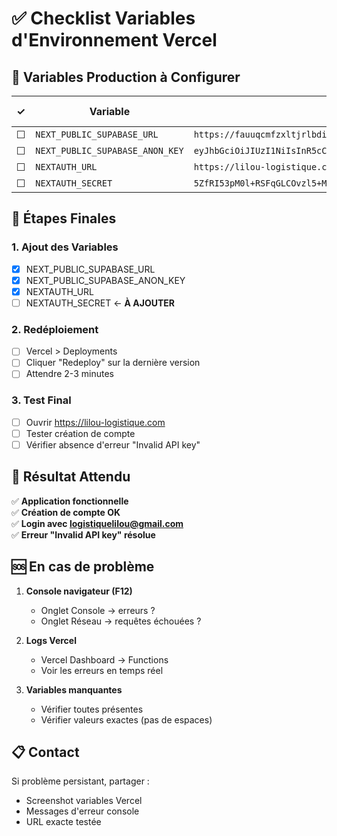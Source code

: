 # ✅ Checklist Variables d'Environnement Vercel

## 🎯 Variables Production à Configurer

| ✓ | Variable | Valeur | Edge Runtime |
|---|----------|---------|--------------|
| ☐ | `NEXT_PUBLIC_SUPABASE_URL` | `https://fauuqcmfzxltjrlbdibh.supabase.co` | ✅ OUI |
| ☐ | `NEXT_PUBLIC_SUPABASE_ANON_KEY` | `eyJhbGciOiJIUzI1NiIsInR5cCI6IkpXVCJ9.eyJpc3MiOiJzdXBhYmFzZSIsInJlZiI6ImZhdXVxY21menhsdGpybGJkaWJoIiwicm9sZSI6ImFub24iLCJpYXQiOjE3NTE2NDAxMDIsImV4cCI6MjA2NzIxNjEwMn0.14Se4vJCLawZzywxk4fapHOLLi_PUeo2VYUznG0DIGE` | ✅ OUI |
| ☐ | `NEXTAUTH_URL` | `https://lilou-logistique.com` | ❌ NON |
| ☐ | `NEXTAUTH_SECRET` | `5ZfRI53pM0l+RSFqGLCOvzl5+MmqU5N97DZVLAXFM4k=` | ❌ NON |

## 🚀 Étapes Finales

### 1. Ajout des Variables
- [x] NEXT_PUBLIC_SUPABASE_URL
- [x] NEXT_PUBLIC_SUPABASE_ANON_KEY  
- [x] NEXTAUTH_URL
- [ ] NEXTAUTH_SECRET ← **À AJOUTER**

### 2. Redéploiement
- [ ] Vercel > Deployments
- [ ] Cliquer "Redeploy" sur la dernière version
- [ ] Attendre 2-3 minutes

### 3. Test Final
- [ ] Ouvrir https://lilou-logistique.com
- [ ] Tester création de compte
- [ ] Vérifier absence d'erreur "Invalid API key"

## 🎉 Résultat Attendu

✅ **Application fonctionnelle**  
✅ **Création de compte OK**  
✅ **Login avec logistiquelilou@gmail.com**  
✅ **Erreur "Invalid API key" résolue**

## 🆘 En cas de problème

1. **Console navigateur (F12)**
   - Onglet Console → erreurs ?
   - Onglet Réseau → requêtes échouées ?

2. **Logs Vercel**
   - Vercel Dashboard → Functions
   - Voir les erreurs en temps réel

3. **Variables manquantes**
   - Vérifier toutes présentes
   - Vérifier valeurs exactes (pas de espaces)

## 📋 Contact

Si problème persistant, partager :
- Screenshot variables Vercel
- Messages d'erreur console
- URL exacte testée
